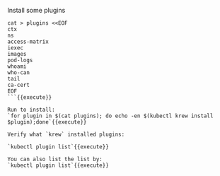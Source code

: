 Install some plugins

```
cat > plugins <<EOF
ctx
ns
access-matrix
iexec
images
pod-logs
whoami
who-can
tail
ca-cert
EOF
```{{execute}}

Run to install:
`for plugin in $(cat plugins); do echo -en $(kubectl krew install $plugin);done`{{execute}}

Verify what `krew` installed plugins:

`kubectl plugin list`{{execute}}

You can also list the list by:
`kubectl plugin list`{{execute}}
